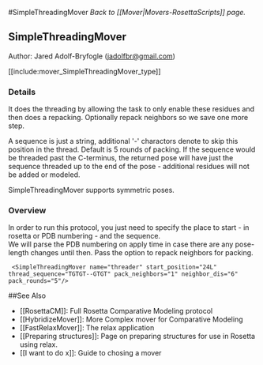 #SimpleThreadingMover
*Back to [[Mover|Movers-RosettaScripts]] page.*
## SimpleThreadingMover

Author: Jared Adolf-Bryfogle (jadolfbr@gmail.com)

[[include:mover_SimpleThreadingMover_type]]

### Details
It does the threading by allowing the task to only enable these residues and then does a repacking. Optionally repack neighbors so we save one more step.

A sequence is just a string, additional '-' charactors denote to skip this position in the thread.
Default is 5 rounds of packing.  If the sequence would be threaded past the C-terminus, the returned pose will have just the sequence threaded up to the end of the pose - additional residues will not be added or modeled.

SimpleThreadingMover supports symmetric poses.

### Overview

In order to run this protocol, you just need to specify the place to start - in rosetta or PDB numbering - and the sequence.  
We will parse the PDB numbering on apply time in case there are any pose-length changes until then. 
Pass the option to repack neighbors for packing.  


     <SimpleThreadingMover name="threader" start_position="24L" thread_sequence="TGTGT--GTGT" pack_neighbors="1" neighbor_dis="6"  pack_rounds="5"/>

##See Also

* [[RosettaCM]]: Full Rosetta Comparative Modeling protocol
* [[HybridizeMover]]: More Complex mover for Comparative Modeling
* [[FastRelaxMover]]: The relax application
* [[Preparing structures]]: Page on preparing structures for use in Rosetta using relax.
* [[I want to do x]]: Guide to chosing a mover